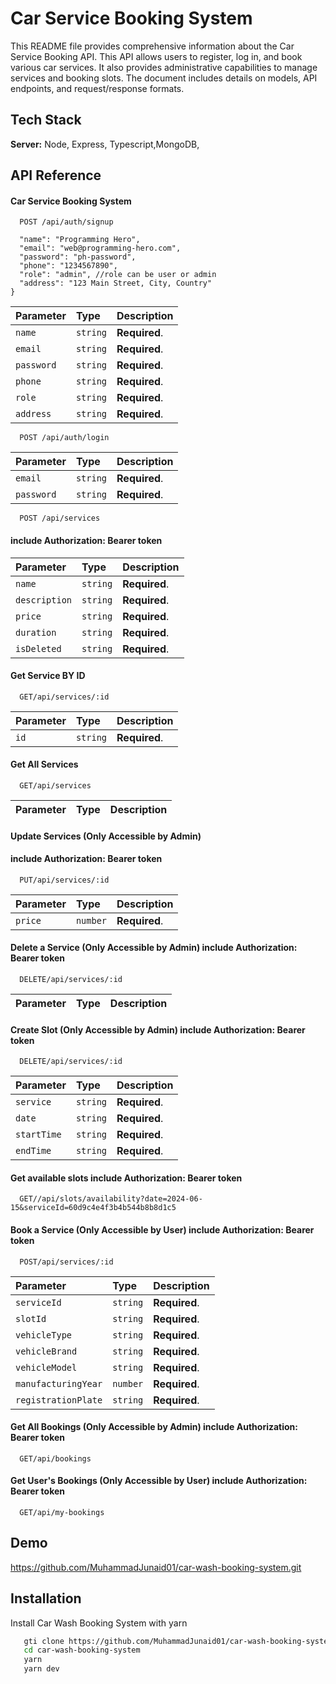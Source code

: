 # Car Service Booking System

This README file provides comprehensive information about the Car Service Booking API. This API allows users to register, log in, and book various car services. It also provides administrative capabilities to manage services and booking slots. The document includes details on models, API endpoints, and request/response formats.

## Tech Stack

**Server:** Node, Express, Typescript,MongoDB,

## API Reference

#### Car Service Booking System

```http
  POST /api/auth/signup
```

```{
  "name": "Programming Hero",
  "email": "web@programming-hero.com",
  "password": "ph-password",
  "phone": "1234567890",
  "role": "admin", //role can be user or admin
  "address": "123 Main Street, City, Country"
}
```

| Parameter  | Type     | Description   |
| :--------- | :------- | :------------ |
| `name`     | `string` | **Required**. |
| `email`    | `string` | **Required**. |
| `password` | `string` | **Required**. |
| `phone`    | `string` | **Required**. |
| `role`     | `string` | **Required**. |
| `address`  | `string` | **Required**. |

```http
  POST /api/auth/login
```

| Parameter  | Type     | Description   |
| :--------- | :------- | :------------ |
| `email`    | `string` | **Required**. |
| `password` | `string` | **Required**. |

```http
  POST /api/services
```

#### include Authorization: Bearer token

| Parameter     | Type     | Description   |
| :------------ | :------- | :------------ |
| `name`        | `string` | **Required**. |
| `description` | `string` | **Required**. |
| `price`       | `string` | **Required**. |
| `duration`    | `string` | **Required**. |
| `isDeleted`   | `string` | **Required**. |

#### Get Service BY ID

```http
  GET/api/services/:id
```

| Parameter | Type     | Description   |
| :-------- | :------- | :------------ |
| `id`      | `string` | **Required**. |

#### Get All Services

```http
  GET/api/services
```

| Parameter | Type | Description |
| :-------- | :--- | :---------- |

#### Update Services (Only Accessible by Admin)

#### include Authorization: Bearer token

```http
  PUT/api/services/:id
```

| Parameter | Type     | Description   |
| :-------- | :------- | :------------ |
| `price`   | `number` | **Required**. |

#### Delete a Service (Only Accessible by Admin) include Authorization: Bearer token

```http
  DELETE/api/services/:id
```

| Parameter | Type | Description |
| :-------- | :--- | :---------- |

#### Create Slot (Only Accessible by Admin) include Authorization: Bearer token

```http
  DELETE/api/services/:id
```

| Parameter   | Type     | Description   |
| :---------- | :------- | :------------ |
| `service`   | `string` | **Required**. |
| `date`      | `string` | **Required**. |
| `startTime` | `string` | **Required**. |
| `endTime`   | `string` | **Required**. |

#### Get available slots include Authorization: Bearer token

```http
  GET//api/slots/availability?date=2024-06-15&serviceId=60d9c4e4f3b4b544b8b8d1c5
```

#### Book a Service (Only Accessible by User) include Authorization: Bearer token

```http
  POST/api/services/:id
```

| Parameter           | Type     | Description   |
| :------------------ | :------- | :------------ |
| `serviceId`         | `string` | **Required**. |
| `slotId`            | `string` | **Required**. |
| `vehicleType`       | `string` | **Required**. |
| `vehicleBrand`      | `string` | **Required**. |
| `vehicleModel`      | `string` | **Required**. |
| `manufacturingYear` | `number` | **Required**. |
| `registrationPlate` | `string` | **Required**. |

#### Get All Bookings (Only Accessible by Admin) include Authorization: Bearer token

```http
  GET/api/bookings
```

#### Get User's Bookings (Only Accessible by User) include Authorization: Bearer token

```http
  GET/api/my-bookings
```

## Demo

https://github.com/MuhammadJunaid01/car-wash-booking-system.git

## Installation

Install Car Wash Booking System with yarn

```bash
   gti clone https://github.com/MuhammadJunaid01/car-wash-booking-system.git
   cd car-wash-booking-system
   yarn
   yarn dev
```
